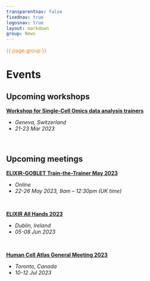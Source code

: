 ```yaml
---
transparentnav: false
fixednav: true
logosnav: true
layout: markdown
group: News
---
```

<p style="color: #f47d21">{{ page.group }}</p>

# Events

## Upcoming workshops

[**Workshop for Single-Cell Omics data analysis trainers**]({{site.baseurl}}/pages/news/events/20230321_SCO_trainer_workshop.html)
- *Geneva, Switzerland*
- *21-23 Mar 2023*

<br>

## Upcoming meetings
[**ELIXIR-GOBLET Train-the-Trainer May 2023**](https://elixiruknode.org/events/2023/elixir-goblet-train-the-trainer-may-2023/)
- *Online*
- *22-26 May 2023, 9am – 12:30pm (UK time)*

<br>

[**ELIXIR All Hands 2023**](https://elixir-europe.org/events/elixir-all-hands-2023)
- *Dublin, Ireland*
- *05-08 Jun 2023*

<br>

[**Human Cell Atlas General Meeting 2023**](https://events.humancellatlas.org/2023gm)
- *Toronto, Canada*
- *10-12 Jul 2023*
